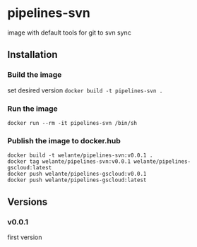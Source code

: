 # pipelines-svn

image with default tools for git to svn sync

## Installation

### Build the image

set desired version
`docker build -t pipelines-svn .`

### Run the image
```
docker run --rm -it pipelines-svn /bin/sh
```

### Publish the image to docker.hub
```
docker build -t welante/pipelines-svn:v0.0.1 .
docker tag welante/pipelines-svn:v0.0.1 welante/pipelines-gscloud:latest
docker push welante/pipelines-gscloud:v0.0.1
docker push welante/pipelines-gscloud:latest
```

## Versions

### v0.0.1 ###
first version
